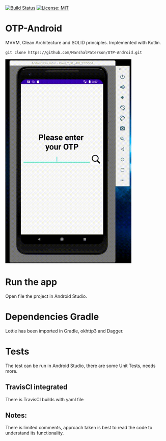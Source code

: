 [![Build Status](https://travis-ci.org/MarshalPaterson/OTP-Android.svg?branch=master)](https://travis-ci.org/MarshalPaterson/OTP-Android) [![License: MIT](https://img.shields.io/badge/License-MIT-yellow.svg)](https://opensource.org/licenses/MIT) 

# OTP-Android
MVVM, Clean Architecture and SOLID principles. Implemented with Kotlin.

```
git clone https://github.com/MarshalPaterson/OTP-Android.git
```

![Alt text](readmeAssets/demo.gif?raw=true "Demo")

# Run the app
Open file the project in Android Studio.

# Dependencies Gradle
Lottie has been imported in Gradle, okhttp3 and Dagger.

# Tests
The test can be run in Android Studio, there are some Unit Tests, needs more.

## TravisCI integrated
There is TravisCI builds with yaml file

## Notes:
There is limited comments, approach taken is best to read the code to understand its functionality.